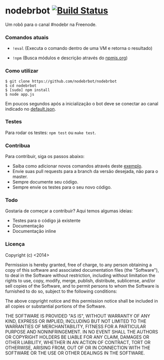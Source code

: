# nodebrbot [![Build Status](https://secure.travis-ci.org/nodebr/nodebrbot.png?branch=0.1.0-alpha)](http://travis-ci.org/nodebr/nodebrbot)

Um robô para o canal #nodebr na Freenode.

### Comandos atuais

* `!eval` (Executa o comando dentro de uma VM e retorna o resultado)

* `!npm` (Busca módulos e descrição através do [npmjs.org][npm])

### Como utilizar

    $ git clone https://github.com/nodebrbot/nodebrbot
    $ cd nodebrbot
    $ [sudo] npm install
    $ node app.js

Em poucos segundos após a inicialização o bot deve se conectar ao canal indicado
no [default.json][config].

### Testes

Para rodar os testes: `npm test` ou `make test`.

### Contribua

Para contribuir, siga os passos abaixo:

 * Saiba como adicionar novos comandos através deste [exemplo][exemplo].
 * Envie suas pull requests para a branch da versão desejada, não para o master.
 * Sempre documente seu código.
 * Sempre envie os testes para o seu novo código.

### Todo

Gostaria de começar a contribuir? Aqui temos algumas ideias:

 * Testes para o código já existente
 * Documentação
 * Documentação inline

### Licença

Copyright (c) <2014> <NodeBR>

Permission is hereby granted, free of charge, to any person obtaining a copy
of this software and associated documentation files (the "Software"), to deal
in the Software without restriction, including without limitation the rights
to use, copy, modify, merge, publish, distribute, sublicense, and/or sell
copies of the Software, and to permit persons to whom the Software is
furnished to do so, subject to the following conditions:

The above copyright notice and this permission notice shall be included in
all copies or substantial portions of the Software.

THE SOFTWARE IS PROVIDED "AS IS", WITHOUT WARRANTY OF ANY KIND, EXPRESS OR
IMPLIED, INCLUDING BUT NOT LIMITED TO THE WARRANTIES OF MERCHANTABILITY,
FITNESS FOR A PARTICULAR PURPOSE AND NONINFRINGEMENT. IN NO EVENT SHALL THE
AUTHORS OR COPYRIGHT HOLDERS BE LIABLE FOR ANY CLAIM, DAMAGES OR OTHER
LIABILITY, WHETHER IN AN ACTION OF CONTRACT, TORT OR OTHERWISE, ARISING FROM,
OUT OF OR IN CONNECTION WITH THE SOFTWARE OR THE USE OR OTHER DEALINGS IN
THE SOFTWARE.

[exemplo]: https://github.com/nodebr/nodebrbot/blob/master/src/example/command.json
[config]: https://github.com/nodebr/nodebrbot/blob/master/src/config.json
[npm]: https://npmjs.org/
